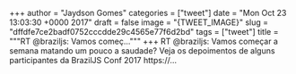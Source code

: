 
+++
author = "Jaydson Gomes"
categories = ["tweet"]
date = "Mon Oct 23 13:03:30 +0000 2017"
draft = false
image = "{TWEET_IMAGE}"
slug = "dffdfe7ce2badf0752cccdde29c4565e77f6d2bd"
tags = ["tweet"]
title = """RT @braziljs: Vamos começ..."""
+++
RT @braziljs: Vamos começar a semana matando um pouco a saudade? Veja os depoimentos de alguns participantes da BrazilJS Conf 2017
https://…
